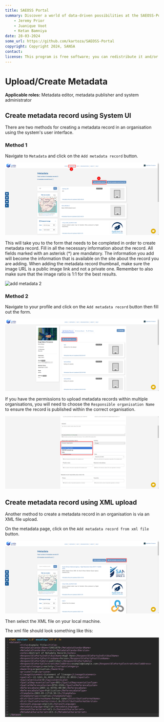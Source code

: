 ```yaml
---
title: SAEOSS Portal
summary: Discover a world of data-driven possibilities at the SAEOSS-Portal, where information converges to empower data sharing and decision-making.
    - Jeremy Prior
    - Juanique Voot
    - Ketan Bamniya
date: 28-03-2024
some_url: https://github.com/kartoza/SAEOSS-Portal
copyright: Copyright 2024, SANSA
contact:
license: This program is free software; you can redistribute it and/or modify it under the terms of the GNU Affero General Public License as published by the Free Software Foundation; either version 3 of the License, or (at your option) any later version.
---
```


# Upload/Create Metadata

**Applicable roles:** Metadata editor, metadata publisher and system administrator

## Create metadata record using System UI

There are two methods for creating a metadata record in an organisation using the system's user interface.

### Method 1

Navigate to `Metadata` and click on the `Add metadata record` button.

![add metadata 1](img/metadata-system-ui-1.png)

This will take you to the form that needs to be completed in order to create metadata record. Fill in all the necessary information about the record. All fields marked with an asterisk (*) are mandatory. The information you add will become the information that is available on the site about the record you are adding. When adding the metadata record thumbnail, make sure the image URL is a public image link and not a private one. Remember to also make sure that the image ratio is 1:1 for the best results.

![add metadata 2](img/metadata-system-ui-2.png)

### Method 2

Navigate to your profile and click on the `Add metadata record` button then fill out the form.

![add metadata 3](img/metadata-system-ui-3.png)

If you have the permissions to upload metadata records within multiple organisations, you will need to choose the `Responsible organisation Name` to ensure the record is published within the correct organisation.

![add metadata 4](img/metadata-system-ui-4.png)

## Create metadata record using XML upload

Another method to create a metadata record in an organisation is via an XML file upload.

On the metadata page, click on the `Add metadata record from xml file` button.

![add metadata xml](img/metadata-xml-upload-1.png)

Then select the XML file on your local machine.

The xml file should look something like this:

![xml file standard](img/metadata-xml-upload-2.png)

